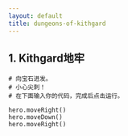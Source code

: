 ```yaml
---
layout: default
title: dungeons-of-kithgard
---
```

## 1. Kithgard地牢
```
# 向宝石进发。
# 小心尖刺！
# 在下面输入你的代码，完成后点击运行。

hero.moveRight()
hero.moveDown()
hero.moveRight()
```